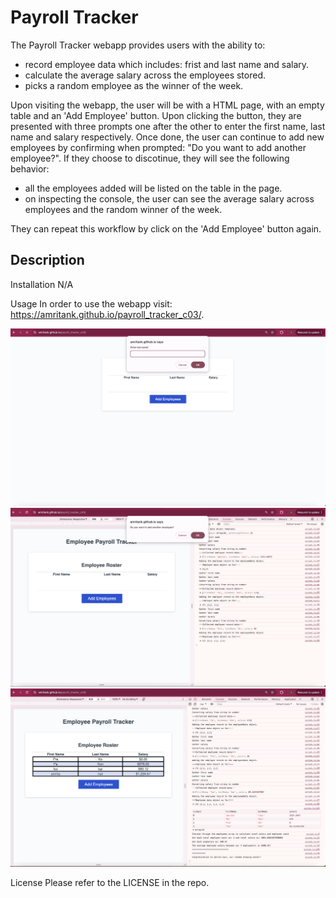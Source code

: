 # Payroll Tracker
The Payroll Tracker webapp provides users with the ability to:
- record employee data which includes: frist and last name and salary.
- calculate the average salary across the employees stored. 
- picks a random employee as the winner of the week.

Upon visiting the webapp, the user will be with a HTML page, with an empty table and an 'Add Employee' button. Upon clicking the button, they are presented with three prompts one after the other to enter the first name, last name and salary respectively. Once done, the user can continue to add new employees by confirming when prompted: "Do you want to add another employee?". If they choose to discotinue, they will see the following behavior:
- all the employees added will be listed on the table in the page.
- on inspecting the console, the user can see the average salary across employees and the random winner of the week. 

They can repeat this workflow by click on the 'Add Employee' button again.

## Description

Installation
N/A

Usage
In order to use the webapp visit: https://amritank.github.io/payroll_tracker_c03/.

![alt text](assets/images/webpage_pic1.png)
![alt text](assets/images/webpage_pic2.png)
![alt text](assets/images/webpage_pic3.png)

License
Please refer to the LICENSE in the repo.